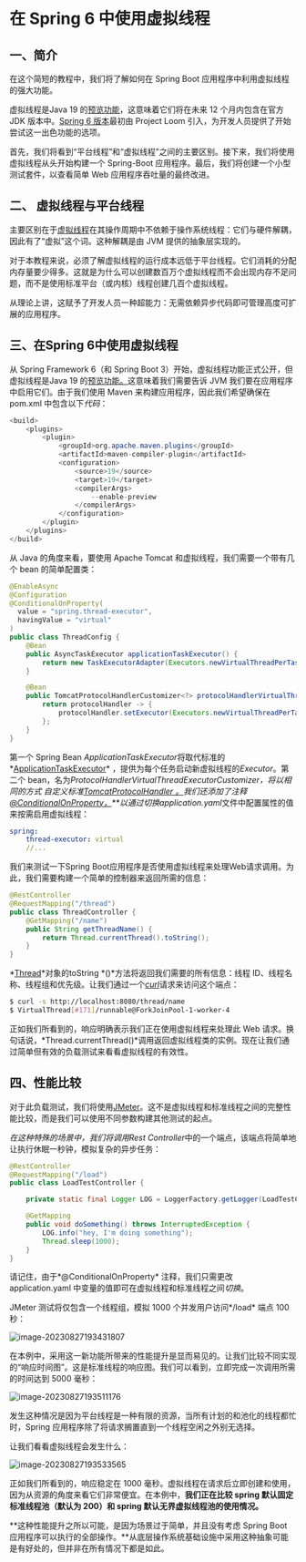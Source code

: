 # 在 Spring 6 中使用虚拟线程

## 一、简介

在这个简短的教程中，我们将了解如何在 Spring Boot 应用程序中利用虚拟线程的强大功能。

虚拟线程是Java 19 的[预览功能](https://openjdk.org/jeps/425)，这意味着它们将在未来 12 个月内包含在官方 JDK 版本中。[Spring 6 版本](https://spring.io/blog/2022/10/11/embracing-virtual-threads)最初由 Project Loom 引入，为开发人员提供了开始尝试这一出色功能的选项。

首先，我们将看到“平台线程”和“虚拟线程”之间的主要区别。接下来，我们将使用虚拟线程从头开始构建一个 Spring-Boot 应用程序。最后，我们将创建一个小型测试套件，以查看简单 Web 应用程序吞吐量的最终改进。

## 二、 虚拟线程与平台线程

主要区别在于[虚拟线程](https://www.baeldung.com/java-virtual-thread-vs-thread)在其操作周期中不依赖于操作系统线程：它们与硬件解耦，因此有了“虚拟”这个词。这种解耦是由 JVM 提供的抽象层实现的。

对于本教程来说，必须了解虚拟线程的运行成本远低于平台线程。它们消耗的分配内存量要少得多。这就是为什么可以创建数百万个虚拟线程而不会出现内存不足问题，而不是使用标准平台（或内核）线程创建几百个虚拟线程。

从理论上讲，这赋予了开发人员一种超能力：无需依赖异步代码即可管理高度可扩展的应用程序。

## 三、在Spring 6中使用虚拟线程

从 Spring Framework 6（和 Spring Boot 3）开始，虚拟线程功能正式公开，但虚拟线程是Java 19 的[预览功能。](https://www.baeldung.com/java-preview-features)这意味着我们需要告诉 JVM 我们要在应用程序中启用它们。由于我们使用 Maven 来构建应用程序，因此我们希望确保在 pom.xml 中包含以下*代码*：

```java
<build>
    <plugins>
        <plugin>
            <groupId>org.apache.maven.plugins</groupId>
            <artifactId>maven-compiler-plugin</artifactId>
            <configuration>
                <source>19</source>
                <target>19</target>
                <compilerArgs>
                    --enable-preview
                </compilerArgs>
            </configuration>
        </plugin>
    </plugins>
</build>
```

从 Java 的角度来看，要使用 Apache Tomcat 和虚拟线程，我们需要一个带有几个 bean 的简单配置类：

```java
@EnableAsync
@Configuration
@ConditionalOnProperty(
  value = "spring.thread-executor",
  havingValue = "virtual"
)
public class ThreadConfig {
    @Bean
    public AsyncTaskExecutor applicationTaskExecutor() {
        return new TaskExecutorAdapter(Executors.newVirtualThreadPerTaskExecutor());
    }

    @Bean
    public TomcatProtocolHandlerCustomizer<?> protocolHandlerVirtualThreadExecutorCustomizer() {
        return protocolHandler -> {
            protocolHandler.setExecutor(Executors.newVirtualThreadPerTaskExecutor());
        };
    }
}
```

第一个 Spring Bean *ApplicationTaskExecutor*将取代标准的*[ApplicationTaskExecutor](https://docs.spring.io/spring-boot/docs/current/api/org/springframework/boot/autoconfigure/task/TaskExecutionAutoConfiguration.html)* ，提供为每个任务启动新虚拟线程的*Executor*。第二个 bean，名为*ProtocolHandlerVirtualThreadExecutorCustomizer，*将以相同的方式 自定义标准*[TomcatProtocolHandler 。](https://tomcat.apache.org/tomcat-8.5-doc/api/org/apache/coyote/ProtocolHandler.html)*我们还添加了注释*[@ConditionalOnProperty，](https://www.baeldung.com/spring-conditionalonproperty)**以通过切换application.yaml*文件中配置属性的值来按需启用虚拟线程：

```yaml
spring:
    thread-executor: virtual
    //...
```

我们来测试一下Spring Boot应用程序是否使用虚拟线程来处理Web请求调用。为此，我们需要构建一个简单的控制器来返回所需的信息：

```java
@RestController
@RequestMapping("/thread")
public class ThreadController {
    @GetMapping("/name")
    public String getThreadName() {
        return Thread.currentThread().toString();
    }
}
```

*[Thread](https://docs.oracle.com/en/java/javase/19/docs/api/java.base/java/lang/Thread.html)*对象的toString *()*方法将返回我们需要的所有信息：线程 ID、线程名称、线程组和优先级。让我们通过一个[*curl*](https://www.baeldung.com/curl-rest)请求来访问这个端点：

```bash
$ curl -s http://localhost:8080/thread/name
$ VirtualThread[#171]/runnable@ForkJoinPool-1-worker-4
```

正如我们所看到的，响应明确表示我们正在使用虚拟线程来处理此 Web 请求。换句话说，*Thread.currentThread()*调用返回虚拟线程类的实例。现在让我们通过简单但有效的负载测试来看看虚拟线程的有效性。

## 四、性能比较

对于此负载测试，我们将使用[JMeter](https://www.baeldung.com/jmeter)。这不是虚拟线程和标准线程之间的完整性能比较，而是我们可以使用不同参数构建其他测试的起点。

*在这种特殊的场景中，我们将调用Rest Controller*中的一个端点，该端点将简单地让执行休眠一秒钟，模拟复杂的异步任务：

```java
@RestController
@RequestMapping("/load")
public class LoadTestController {

    private static final Logger LOG = LoggerFactory.getLogger(LoadTestController.class);

    @GetMapping
    public void doSomething() throws InterruptedException {
        LOG.info("hey, I'm doing something");
        Thread.sleep(1000);
    }
}
```

请记住，由于*@ConditionalOnProperty* 注释，我们只需更改 application.yaml 中变量的值即可在虚拟线程和标准线程之间*切换*。

JMeter 测试将仅包含一个线程组，模拟 1000 个并发用户访问*/load* 端点 100 秒：

![image-20230827193431807](https://img2023.cnblogs.com/blog/755525/202308/755525-20230827193604936-1596575555.png)

在本例中，采用这一新功能所带来的性能提升是显而易见的。让我们比较不同实现的“响应时间图”。这是标准线程的响应图。我们可以看到，立即完成一次调用所需的时间达到 5000 毫秒：

![image-20230827193511176](https://img2023.cnblogs.com/blog/755525/202308/755525-20230827193604663-146471729.png)

发生这种情况是因为平台线程是一种有限的资源，当所有计划的和池化的线程都忙时，Spring 应用程序除了将请求搁置直到一个线程空闲之外别无选择。

让我们看看虚拟线程会发生什么：

![image-20230827193533565](https://img2023.cnblogs.com/blog/755525/202308/755525-20230827193609186-1264647264.png)

正如我们所看到的，响应稳定在 1000 毫秒。虚拟线程在请求后立即创建和使用，因为从资源的角度来看它们非常便宜。在本例中，**我们正在比较 spring 默认固定标准线程池（默认为 200）和 spring 默认无界虚拟线程池的使用情况。**

**这种性能提升之所以可能，是因为场景过于简单，并且没有考虑 Spring Boot 应用程序可以执行的全部操作。**从底层操作系统基础设施中采用这种抽象可能是有好处的，但并非在所有情况下都是如此。